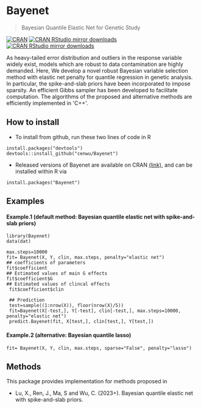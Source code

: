 
<!-- README.md is generated from README.Rmd. Please edit that file -->

# Bayenet

> Bayesian Quantile Elastic Net for Genetic Study

<!-- badges: start -->

[![CRAN](https://www.r-pkg.org/badges/version/Bayenet)](https://cran.r-project.org/package=Bayenet)
[![CRAN RStudio mirror
downloads](https://cranlogs.r-pkg.org/badges/grand-total/Bayenet)](https://www.r-pkg.org:443/pkg/Bayenet)
[![CRAN RStudio mirror
downloads](https://cranlogs.r-pkg.org/badges/last-month/Bayenet)](https://www.r-pkg.org:443/pkg/Bayenet)

<!-- badges: end -->

As heavy-tailed error distribution and outliers in the response variable widely exist, models which are robust to data contamination are highly demanded. Here, We develop a novel robust Bayesian variable selection method with elastic net penalty for quantile regression in genetic analysis. In particular, the spike-and-slab priors have been incorporated to impose sparsity. An efficient Gibbs sampler has been developed to facilitate computation. The algorithms of the proposed and alternative methods are efficiently implemented in 'C++'.
## How to install

 - To install from github, run these two lines of code in R

<!-- end list -->

    install.packages("devtools")
    devtools::install_github("cenwu/Bayenet")

  - Released versions of Bayenet are available on CRAN
    [(link)](https://cran.r-project.org/package=Bayenet), and can be
    installed within R via

<!-- end list -->

    install.packages("Bayenet")




## Examples

#### Example.1 (default method: Bayesian quantile elastic net with spike-and-slab priors)

    library(Bayenet)
    data(dat)
    
    max.steps=10000
    fit= Bayenet(X, Y, clin, max.steps, penalty="elastic net")
    ## coefficients of parameters
    fit$coefficient
    ## Estimated values of main G effects 
    fit$coefficient$G
    ## Estimated values of clincal effects 
     fit$coefficient$clin
        
     ## Prediction   
     test=sample((1:nrow(X)), floor(nrow(X)/5))
     fit=Bayenet(X[-test,], Y[-test], clin[-test,], max.steps=10000, penalty="elastic net")  
     predict.Bayenet(fit, X[test,], clin[test,], Y[test,])

#### Example.2 (alternative: Bayesian quantile lasso)

    fit= Bayenet(X, Y, clin, max.steps, sparse="False", penalty="lasso")
    

## Methods

This package provides implementation for methods proposed in

  - Lu, X., Ren, J., Ma, S and Wu, C. (2023+). Bayesian quantile elastic net with spike-and-slab priors. 
